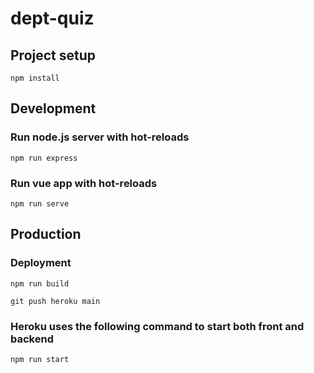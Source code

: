 # dept-quiz

## Project setup
```
npm install
```

## Development

### Run node.js server with hot-reloads
```
npm run express
```

### Run vue app with hot-reloads
```
npm run serve
```

## Production

### Deployment
```
npm run build

git push heroku main
```

### Heroku uses the following command to start both front and backend
```
npm run start
```
